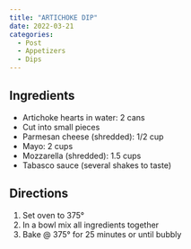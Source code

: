 ```yaml
---
title: "ARTICHOKE DIP"
date: 2022-03-21
categories:
  - Post
  - Appetizers
  - Dips
---
```



## Ingredients
* Artichoke hearts in water:  2 cans
* Cut into small pieces
* Parmesan cheese (shredded):  1/2 cup
* Mayo: 2 cups
* Mozzarella (shredded):  1.5 cups
* Tabasco sauce (several shakes to taste)


## Directions

1. Set oven to 375°
2. In a bowl mix all ingredients together
3. Bake @ 375° for 25 minutes or until bubbly

